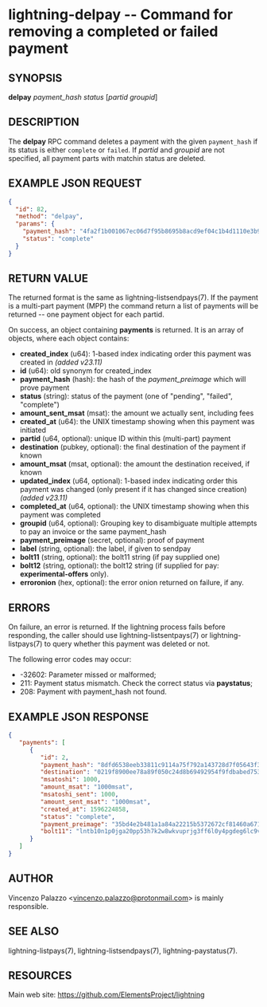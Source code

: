 lightning-delpay -- Command for removing a completed or failed payment
============================================================

SYNOPSIS
--------

**delpay** *payment\_hash* *status* [*partid* *groupid*]

DESCRIPTION
-----------

The **delpay** RPC command deletes a payment with the given `payment_hash` if its status is either `complete` or `failed`. If *partid* and *groupid* are not specified, all payment parts with matchin status are deleted.

EXAMPLE JSON REQUEST
------------

```json
{
  "id": 82,
  "method": "delpay",
  "params": {
    "payment_hash": "4fa2f1b001067ec06d7f95b8695b8acd9ef04c1b4d1110e3b94e1fa0687bb1e0",
    "status": "complete"
  }
}
```


RETURN VALUE
------------

The returned format is the same as lightning-listsendpays(7).  If the
payment is a multi-part payment (MPP) the command return a list of
payments will be returned -- one payment object for each partid.

[comment]: # (GENERATE-FROM-SCHEMA-START)
On success, an object containing **payments** is returned.  It is an array of objects, where each object contains:

- **created\_index** (u64): 1-based index indicating order this payment was created in *(added v23.11)*
- **id** (u64): old synonym for created\_index
- **payment\_hash** (hash): the hash of the *payment\_preimage* which will prove payment
- **status** (string): status of the payment (one of "pending", "failed", "complete")
- **amount\_sent\_msat** (msat): the amount we actually sent, including fees
- **created\_at** (u64): the UNIX timestamp showing when this payment was initiated
- **partid** (u64, optional): unique ID within this (multi-part) payment
- **destination** (pubkey, optional): the final destination of the payment if known
- **amount\_msat** (msat, optional): the amount the destination received, if known
- **updated\_index** (u64, optional): 1-based index indicating order this payment was changed (only present if it has changed since creation) *(added v23.11)*
- **completed\_at** (u64, optional): the UNIX timestamp showing when this payment was completed
- **groupid** (u64, optional): Grouping key to disambiguate multiple attempts to pay an invoice or the same payment\_hash
- **payment\_preimage** (secret, optional): proof of payment
- **label** (string, optional): the label, if given to sendpay
- **bolt11** (string, optional): the bolt11 string (if pay supplied one)
- **bolt12** (string, optional): the bolt12 string (if supplied for pay: **experimental-offers** only).
- **erroronion** (hex, optional): the error onion returned on failure, if any.

[comment]: # (GENERATE-FROM-SCHEMA-END)

ERRORS
------

On failure, an error is returned. If the lightning process fails before responding, the
caller should use lightning-listsentpays(7) or lightning-listpays(7) to query whether this payment was deleted or not.

The following error codes may occur:

- -32602: Parameter missed or malformed;
- 211: Payment status mismatch. Check the correct status via **paystatus**;
- 208: Payment with payment\_hash not found.

EXAMPLE JSON RESPONSE
-----

```json
{
   "payments": [
      {
         "id": 2,
         "payment_hash": "8dfd6538eeb33811c9114a75f792a143728d7f05643f38c3d574d3097e8910c0",
         "destination": "0219f8900ee78a89f050c24d8b69492954f9fdbabed753710845eb75d3a75a5880",
         "msatoshi": 1000,
         "amount_msat": "1000msat",
         "msatoshi_sent": 1000,
         "amount_sent_msat": "1000msat",
         "created_at": 1596224858,
         "status": "complete",
         "payment_preimage": "35bd4e2b481a1a84a22215b5372672cf81460a671816960ddb206464359e1822",
         "bolt11": "lntb10n1p0jga20pp53h7k2w8wkvuprjg3ff6l0y4pgdeg6lc9vsln3s74wnfsjl5fzrqqdqdw3jhxazldahx2xqyjw5qcqp2sp5wut5jnhr6n7jd5747ky2g5flmw7hgx9yjnqzu60ps2jf6f7tc0us9qy9qsqu2a0k37nckl62005p69xavlkydkvhnypk4dphffy4x09zltwh9437ad7xkl83tefdarzhu5t30ju5s56wlrg97qkx404pq3srfc425cq3ke9af"
      }
   ]
}

```


AUTHOR
------

Vincenzo Palazzo <<vincenzo.palazzo@protonmail.com>> is mainly responsible.

SEE ALSO
--------

lightning-listpays(7), lightning-listsendpays(7), lightning-paystatus(7).

RESOURCES
---------

Main web site: <https://github.com/ElementsProject/lightning>

[comment]: # ( SHA256STAMP:87c307a83021fbdf026d7755ad803bfc9fc9cb9754f4384ee1a63e3dd7a8b776)
